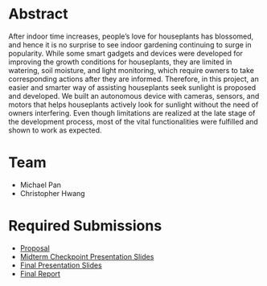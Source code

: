 # Abstract

After indoor time increases, people’s love for houseplants has blossomed, and hence it is no surprise to see indoor gardening continuing to surge in popularity. While some smart gadgets and devices were developed for improving the growth conditions for houseplants, they are limited in watering, soil moisture, and light monitoring, which require owners to take corresponding actions after they are informed. Therefore, in this project, an easier and smarter way of assisting houseplants seek sunlight is proposed and developed. We built an autonomous device with cameras, sensors, and motors that helps houseplants actively look for sunlight without the need of owners interfering. Even though limitations are realized at the late stage of the development process, most of the vital functionalities were fulfilled and shown to work as expected. 

# Team

* Michael Pan
* Christopher Hwang

# Required Submissions

* [Proposal](https://github.com/micpan0312/EmbedSys_Sunseeker/blob/master/docs/proposal.md)
* [Midterm Checkpoint Presentation Slides](https://docs.google.com/presentation/d/11Nk3k40QP9_K_fhY5otJI5PyFQzEBdEpXN7moNAp83c/edit?usp=sharing)
* [Final Presentation Slides](https://docs.google.com/presentation/d/1yRFuW0j9LKBWD2kcvjMXTOqfWXzyr_h1eJJQ6VnooOo/edit?usp=sharing)
* [Final Report](https://github.com/micpan0312/EmbedSys_Sunseeker/blob/master/docs/report.md)

